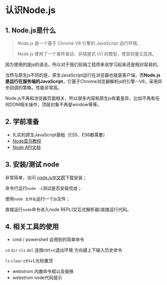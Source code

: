 # 认识Node.js

## 1. Node.js是什么

> Node.js 是一个基于 Chrome V8 引擎的 JavaScript 运行环境。  
>
> Node.js 使用了一个事件驱动、非阻塞式 I/O 的模型，使其轻量又高效。  

因为使用的是js的语法，所以对于我们前端工程师来说学习起来还是相对容易的。

当然与原生js不同的是，原生JavaScript运行在浏览器也就是客户端，而**Node.js是运行在服务端的JavaScript**，它基于Chrome浏览器解析js的引擎--V8，采用异步回调的策略，性能非常高。

Node.js不再和浏览器页面相关，所以很多内容和原生js有着差异，比如不再有任何DOM相关操作，顶层对象不再是window等等。

## 2. 学前准备

- 扎实的原生JavaScript基础（ES5、ES6都需要）
- [Node菜鸟教程](http://www.runoob.com/nodejs/nodejs-tutorial.html)
- [Node API文档](http://nodejs.cn/api/)

## 3. 安装/测试 node

非常简单，访问 [node.js中文网](http://nodejs.cn/download/)下载安装；

命令行运行`node -v`测试是否安装完成；

使用`node 文件名`运行一个js文件；

直接运行`node`命令进入node REPL(交互式解析器)直接运行代码。

## 4. 相关工具的使用

- cmd / powershell 会用到的简单命令

`cd` `dir` `cls` `del`  连按ctrl+c退出环境  方向键上下输入历史命令

`ls` `clear` ctrl+L光标置顶

- webstrom 内置命令框以及替换
- webstrom node代码提示
















